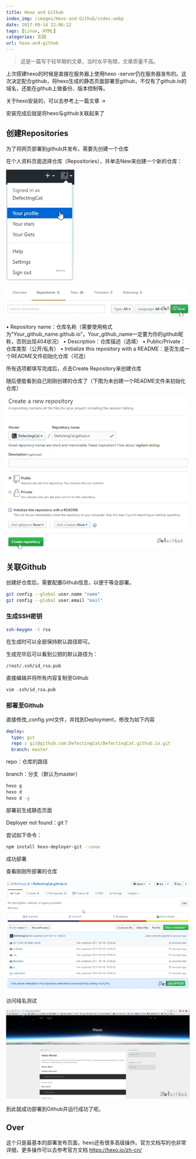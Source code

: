 ```yaml
---
title: Hexo and Github
index_img: /images/Hexo-and-Github/index.webp
date: 2017-09-14 22:06:12
tags: [Linux, HTML]
categories: 实践
url: hexo-and-github
---
```


> 这是一篇写于较早期的文章，当时水平有限，文章质量不高。

上次搭建hexo的时候是直接在服务器上使用hexo -server仍在服务器发布的。这次决定配合github，将hexo生成的静态页面部署至github，不仅有了github.io的域名，还能在github上做备份、版本控制等。

关于hexo安装的，可以去参考上一篇文章 →

安装完成后就是将hexo与github关联起来了

## 创建Repositories

为了将网页部署到github并发布，需要先创建一个仓库

在个人资料页面选择仓库（Repositories），并单击New来创建一个新的仓库：

![profile](../images/Hexo-and-Github/profile.webp)

![repository](../images/Hexo-and-Github/repository.webp)

• Repository name：仓库名称（需要使用格式为"Your_github_name.github.io"。Your_github_name一定要为你的github昵称，否则出现404状况）
• Description：仓库描述（选填）
• Public/Private：仓库类型（公开/私有）
• Initialize this repository with a README：是否生成一个README文件初始化仓库（可选）

所有选项都填写完成后，点击Create Repository来创建仓库

随后便能看到自己刚刚创建的仓库了（下图为未创建一个README文件来初始化仓库）

![create](../images/Hexo-and-Github/create.webp)

## 关联Github

创建好仓库后，需要配置Github信息，以便于等会部署。

```bash
git config --global user.name "name"
git config --global user.email "mail"
```

### 生成SSH密钥

```bash
ssh-keygen -t rsa
```

在生成时可以全部保持默认路径即可。

生成完毕后可以看到公钥的默认路径为：

```bash
/root/.ssh/id_rsa.pub
```

直接编辑并将所有内容复制至Github

```bash
vim .ssh/id_rsa.pub
```

### 部署至Github

直接修改_config.yml文件，并找到Deployment，修改为如下内容

```yml
deploy: 
  type: git 
  repo : git@github.com:DefectingCat/DefectingCat.github.io.git 
  branch: master
```
repo：仓库的路径

branch：分支（默认为master）

```bash
hexo g
hexo d
hexo d -g
```

部署前生成静态页面

Deployer not found：git？

尝试如下命令：

```bash
npm install hexo-deployer-git --save
```

成功部署

查看刚刚所部署的仓库

![ggg](../images/Hexo-and-Github/ggg.webp)

访问域名测试

![web](../images/Hexo-and-Github/web.webp)

到此就成功部署到Github并运行成功了呢。

## Over

这个只是最基本的部署发布页面，hexo还有很多高级操作。官方文档写的也非常详细，更多操作可以去参考官方文档 https://hexo.io/zh-cn/
